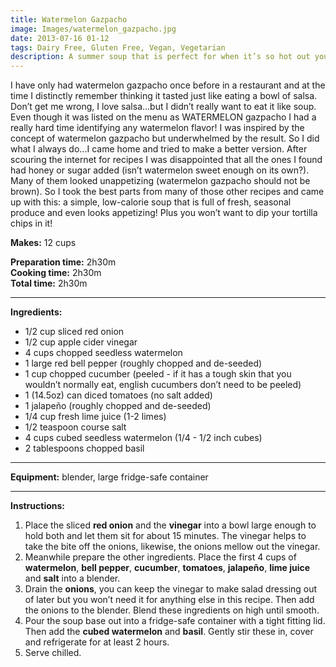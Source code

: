 ```yaml
---
title: Watermelon Gazpacho
image: Images/watermelon_gazpacho.jpg
date: 2013-07-16 01-12
tags: Dairy Free, Gluten Free, Vegan, Vegetarian
description: A summer soup that is perfect for when it’s so hot out you can’t imagine eating anything.
---
```

I have only had watermelon gazpacho once before in a restaurant and at the time I distinctly remember thinking it tasted just like eating a bowl of salsa. Don’t get me wrong, I love salsa...but I didn’t really want to eat it like soup. Even though it was listed on the menu as WATERMELON gazpacho I had a really hard time identifying any watermelon flavor! I was inspired by the concept of watermelon gazpacho but underwhelmed by the result. So I did what I always do...I came home and tried to make a better version. After scouring the internet for recipes I was disappointed that all the ones I found had honey or sugar added (isn’t watermelon sweet enough on its own?). Many of them looked unappetizing (watermelon gazpacho should not be brown). So I took the best parts from many of those other recipes and came up with this: a simple, low-calorie soup that is full of fresh, seasonal produce and even looks appetizing! Plus you won’t want to dip your tortilla chips in it!


**Makes:** 12 cups

**Preparation time:** 2h30m  
**Cooking time:** 2h30m  
**Total time:** 2h30m

---

**Ingredients:**

- 1/2 cup sliced red onion
- 1/2 cup apple cider vinegar
- 4  cups chopped seedless watermelon
- 1  large red bell pepper (roughly chopped and de-seeded)
- 1  cup chopped cucumber (peeled - if it has a tough skin that you wouldn’t normally eat, english cucumbers don’t need to be peeled)
- 1 (14.5oz)  can diced tomatoes (no salt added)
- 1 jalapeño (roughly chopped and de-seeded)
- 1/4  cup fresh lime juice (1-2 limes)
- 1/2 teaspoon course salt
- 4 cups cubed seedless watermelon (1/4 - 1/2 inch cubes)
- 2 tablespoons chopped basil


---

**Equipment:** blender, large fridge-safe container

---

**Instructions:**

1. Place the sliced **red onion** and the **vinegar** into a bowl large enough to hold both and let them sit for about 15 minutes. The vinegar helps to take the bite off the onions, likewise, the onions mellow out the vinegar. 
1. Meanwhile prepare the other ingredients. Place the first 4 cups of **watermelon**, **bell pepper**, **cucumber**, **tomatoes**, **jalapeño**, **lime juice** and **salt** into a blender. 
1. Drain the **onions**, you can keep the vinegar to make salad dressing out of later but you won’t need it for anything else in this recipe. Then add the onions to the blender. Blend these ingredients on high until smooth.
1. Pour the soup base out into a fridge-safe container with a tight fitting lid. Then add the **cubed watermelon** and **basil**. Gently stir these in, cover and refrigerate for at least 2 hours. 
1. Serve chilled.

